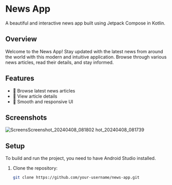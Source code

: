 
# News App

A beautiful and interactive news app built using Jetpack Compose in Kotlin.

## Overview

Welcome to the News App! Stay updated with the latest news from around the world with this modern and intuitive application. Browse through various news articles, read their details, and stay informed.

## Features

- 📰 Browse latest news articles
- 📖 View article details
- 🚀 Smooth and responsive UI

## Screenshots


![Screens![Screenshot_20240408_081802](https://github.com/NimitCloudBerry/NewsApp/assets/160999033/4098cf1e-bf67-4cac-b0de-c76f0a59c8f3)
hot_20240408_081739](https://github.com/NimitCloudBerry/NewsApp/assets/160999033/12adb4bb-d021-4537-bac0-5f7a2d180b6d)




## Setup

To build and run the project, you need to have Android Studio installed.

1. Clone the repository:

   ```bash
   git clone https://github.com/your-username/news-app.git
